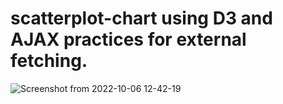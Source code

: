 # scatterplot-chart using D3 and AJAX practices for external fetching.

![Screenshot from 2022-10-06 12-42-19](https://user-images.githubusercontent.com/92840840/194293511-3f972ec9-976d-4750-bc28-5aa271580776.png)
